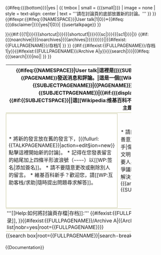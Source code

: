 {{#ifeq:{{{bottom}}}|yes
| {{ tmbox
| small = {{{small|}}}
| image = none
| style = text-align: center
| text  = '''請在討論頁的底部放置新的討論。'''
}}
}}{{#ifexpr:{{#ifeq:{{NAMESPACE}}|User talk|1|0}}*{{#ifeq:{{{disclaimer|}}}|yes|1|0}}|
{{usertalkpage}}
}}
<table {{#ifexpr:{{#ifeq:{{NAMESPACE}}|User talk|1|0}}*{{#ifeq:{{{disclaimer|}}}|yes|1|0}}
 |style="border: 1px solid #c0c090; border-spacing:3px; background-color: #F8EABA; margin-bottom: 0px; width: 100%"
 |class="tmbox tmbox-notice plainlinks" id="talkheader" style="width: 80%; border-collapse: separate"
}} ><tr>
<th colspan=4 style="border-bottom: 1px solid #c0c090; width: 100%">{{#ifeq:{{NAMESPACE}}|User talk|這裡是[[{{SUBJECTPAGENAME}}|{{PAGENAME}}]]的討論頁，您可以在這向{{PAGENAME}}發送消息和評論。|這是一個[[Wikipedia:討論頁指導方針|討論頁]]，討論關於{{#if:{{{wp|}}}|[[:{{SUBJECTPAGENAME}}|{{PAGENAME}}]]和任何與其目的和任務相關的事項|改善{{pagetype}}[[:{{SUBJECTPAGENAME}}|{{#if:{{{display_title|}}}|{{{display_title}}}|{{PAGENAME}}}}]]}}。<br/> {{#if:{{SUBJECTSPACE}}||這[[Wikipedia:维基百科不是什么#維基百科不是發表創新意念的地方|不是]]一個為討論該條目主題而设的論壇。}}}}</th>
</tr><tr>
<td style="background-color: white; border: 1px solid #c0c090">
* 將新的發言放在舊的發言下，[{{fullurl:{{TALKPAGENAMEE}}|action=edit&section=new}} 點擊這裡開始新的討論]。
* 記得在您發表留言的結尾加上四條半形波浪號（<code><nowiki>~~~~</nowiki></code>）以[[WP:签名|添加簽名]]。
* 請不要隨意更改或刪除別人的留言。
* 維基百科新手？歡迎您，請[[WP:互助客栈/求助|隨時提出問題尋求解答]]。
</td><td>
* 請[[Wikipedia:假定善意|保持善意]]，不要[[WP:不要伤害新手|傷害新人]]
* 請[[Wikipedia:文明|保持禮貌]]，避免[[WP:不要人身攻击|人身攻擊]]
* 遇到爭議時請[[WP:争议的解决|尋求解決方法]]
{{#switch:yes|{{{arpol|}}}|{{#if:{{SUBJECTSPACE}}|no|yes}}=<td style="border-left: 1px solid #c0c090">{{Center|'''條目政策'''}}
* [[Wikipedia:非原创研究|不要原創研究]]
* [[Wikipedia:中立的观点|中立的觀點]]
* [[Wikipedia:可供查證|可供查證]]
</td>
}}{{#if:{{{1|}}}{{{shortcut|}}}{{{shortcut1|}}}{{{sc|}}}{{{sc1|}}}|<td>{{shortcut|{{{1|{{{shortcut|{{{shortcut1|{{{sc|{{{sc1|}}}}}}}}}}}}}}}|{{{2|{{{shortcut2|{{{sc2|}}}}}}}}}|{{{3|{{{shortcut3|{{{sc3|}}}}}}}}}|{{{4|{{{shortcut4|{{{sc4|}}}}}}}}}|{{{5|{{{shortcut5|{{{sc5|}}}}}}}}} }}</td>}}
</tr>
{{#if:{{{noarchive|{{{noarchives|{{{archives|}}}}}}}}}||{{#ifexist:{{FULLPAGENAME}}/存档1|
<tr><td colspan=4 style="border-top: 1px solid #c0c090; padding: 1px 3px">'''[[Help:如何將討論頁存檔|存档]]:''' {{#ifexist:{{FULLPAGENAME}}}/存档目录|[[{{FULLPAGENAME}}/存档目录|存档目录]],&#32;}}{{#ifexist:{{FULLPAGENAME}}/Archive A|{{Archive list alpha|nobr=yes|root={{FULLPAGENAME}}}},&#32;|}}{{Archive list|nobr=yes|root={{FULLPAGENAME}}}}</td>
</tr>
}}
}}
{{#if:{{#ifexist:{{FULLPAGENAME}}/存档1|y}}{{#ifexist:{{FULLPAGENAME}}/Archive A|y}}{{{search|}}}|{{#ifeq:{{{search|}}}|no||
<tr><td colspan=4 style="border-top: 1px solid #c0c090; padding: 0">{{search box|root={{FULLPAGENAME}}|search-break=no|search-width=auto|search-button-label=搜索存档}}</td>
</tr>
}}
}}
</table><noinclude>{{Documentation}}</noinclude>